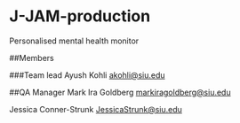 # J-JAM-production
Personalised mental health monitor


##Members

###Team lead
Ayush Kohli
akohli@siu.edu

##QA Manager
Mark Ira Goldberg
markiragoldberg@siu.edu

Jessica Conner-Strunk
JessicaStrunk@siu.edu
